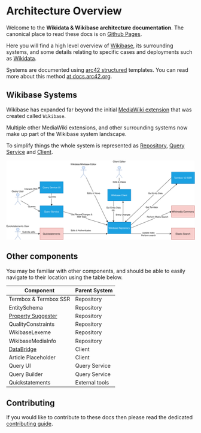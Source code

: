 # Architecture Overview

Welcome to the **Wikidata & Wikibase architecture documentation**.
The canonical place to read these docs is on [Github Pages](https://wmde.github.io/wikidata-wikibase-architecture/).

Here you will find a high level overview of [Wikibase](./Glossary.md#wikibase), its surrounding systems, and some details relating to specific cases and deployments such as [Wikidata](./Glossary.md#wikidata).

Systems are documented using [arc42 structured](https://arc42.org/overview/) templates.
You can read more about this method [at docs.arc42.org](https://docs.arc42.org/home/).

## Wikibase Systems

Wikibase has expanded far beyond the initial [MediaWiki extension](./Glossary.md#mediawiki-extension) that was created called `Wikibase`.

Multiple other MediaWiki extensions, and other surrounding systems now make up part of the Wikibase system landscape.

To simplify things the whole system is represented as [Repository](./systems/Repository/01-Introduction.md), [Query Service](./systems/Query/01-Introduction.md) and [Client](./systems/Client/01-Introduction.md).

![Overall Context](./diagrams/03-business-context.drawio.svg)

## Other components

You may be familiar with other components, and should be able to easily navigate to their location using the table below.

| Component                                                                              | Parent System  |
| -------------------------------------------------------------------------------------- | -------------- |
| Termbox & Termbox SSR                                                                  | Repository     |
| EntitySchema                                                                           | Repository     |
| [Property Suggester](./systems/Repository/05-Building_Block_View.md#propertysuggester) | Repository     |
| QualityConstraints                                                                     | Repository     |
| WikibaseLexeme                                                                         | Repository     |
| WikibaseMediaInfo                                                                      | Repository     |
| [DataBridge](./systems/Client/05-Building_Block_View.md#data-bridge)                   | Client         |
| Article Placeholder                                                                    | Client         |
| Query UI                                                                               | Query Service  |
| Query Builder                                                                          | Query Service  |
| Quickstatements                                                                        | External tools |

## Contributing

If you would like to contribute to these docs then please read the dedicated [contributing guide](./CONTRIBUTING.md).
